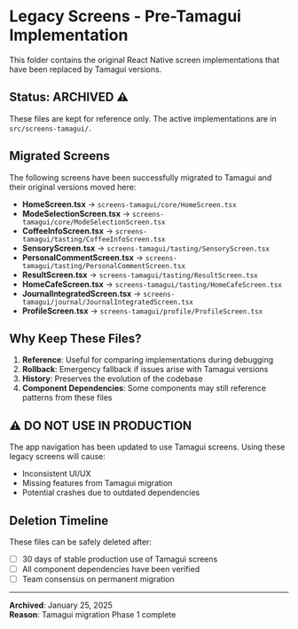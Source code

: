 # Legacy Screens - Pre-Tamagui Implementation

This folder contains the original React Native screen implementations that have been replaced by Tamagui versions.

## Status: ARCHIVED ⚠️

These files are kept for reference only. The active implementations are in `src/screens-tamagui/`.

## Migrated Screens

The following screens have been successfully migrated to Tamagui and their original versions moved here:

- **HomeScreen.tsx** → `screens-tamagui/core/HomeScreen.tsx`
- **ModeSelectionScreen.tsx** → `screens-tamagui/core/ModeSelectionScreen.tsx`
- **CoffeeInfoScreen.tsx** → `screens-tamagui/tasting/CoffeeInfoScreen.tsx`
- **SensoryScreen.tsx** → `screens-tamagui/tasting/SensoryScreen.tsx`
- **PersonalCommentScreen.tsx** → `screens-tamagui/tasting/PersonalCommentScreen.tsx`
- **ResultScreen.tsx** → `screens-tamagui/tasting/ResultScreen.tsx`
- **HomeCafeScreen.tsx** → `screens-tamagui/tasting/HomeCafeScreen.tsx`
- **JournalIntegratedScreen.tsx** → `screens-tamagui/journal/JournalIntegratedScreen.tsx`
- **ProfileScreen.tsx** → `screens-tamagui/profile/ProfileScreen.tsx`

## Why Keep These Files?

1. **Reference**: Useful for comparing implementations during debugging
2. **Rollback**: Emergency fallback if issues arise with Tamagui versions
3. **History**: Preserves the evolution of the codebase
4. **Component Dependencies**: Some components may still reference patterns from these files

## ⚠️ DO NOT USE IN PRODUCTION

The app navigation has been updated to use Tamagui screens. Using these legacy screens will cause:
- Inconsistent UI/UX
- Missing features from Tamagui migration
- Potential crashes due to outdated dependencies

## Deletion Timeline

These files can be safely deleted after:
- [ ] 30 days of stable production use of Tamagui screens
- [ ] All component dependencies have been verified
- [ ] Team consensus on permanent migration

---

**Archived**: January 25, 2025  
**Reason**: Tamagui migration Phase 1 complete